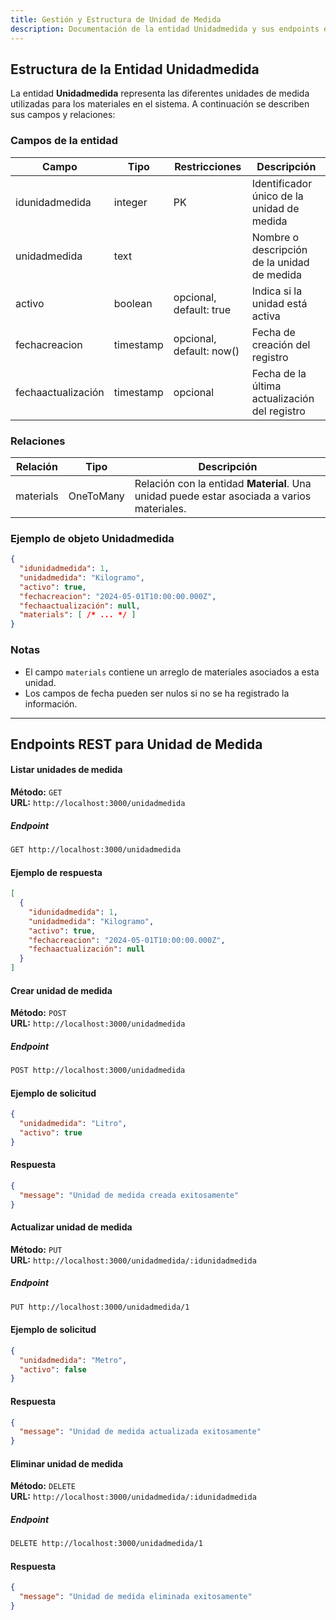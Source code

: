 ```yaml
---
title: Gestión y Estructura de Unidad de Medida
description: Documentación de la entidad Unidadmedida y sus endpoints en la base de datos
---
```


## Estructura de la Entidad Unidadmedida

La entidad **Unidadmedida** representa las diferentes unidades de medida utilizadas para los materiales en el sistema. A continuación se describen sus campos y relaciones:

### Campos de la entidad

| Campo              | Tipo      | Restricciones            | Descripción                                                      |
|--------------------|-----------|--------------------------|------------------------------------------------------------------|
| idunidadmedida     | integer   | PK                       | Identificador único de la unidad de medida                       |
| unidadmedida       | text      |                          | Nombre o descripción de la unidad de medida                      |
| activo             | boolean   | opcional, default: true  | Indica si la unidad está activa                                  |
| fechacreacion      | timestamp | opcional, default: now() | Fecha de creación del registro                                   |
| fechaactualización | timestamp | opcional                 | Fecha de la última actualización del registro                    |

### Relaciones

| Relación | Tipo      | Descripción                                                                 |
|----------|-----------|-----------------------------------------------------------------------------|
| materials | OneToMany | Relación con la entidad **Material**. Una unidad puede estar asociada a varios materiales. |

### Ejemplo de objeto Unidadmedida

```json
{
  "idunidadmedida": 1,
  "unidadmedida": "Kilogramo",
  "activo": true,
  "fechacreacion": "2024-05-01T10:00:00.000Z",
  "fechaactualización": null,
  "materials": [ /* ... */ ]
}
```

### Notas
- El campo `materials` contiene un arreglo de materiales asociados a esta unidad.
- Los campos de fecha pueden ser nulos si no se ha registrado la información.

---

## Endpoints REST para Unidad de Medida

#### Listar unidades de medida

**Método:** `GET`  
**URL:** `http://localhost:3000/unidadmedida`

##### Endpoint

```bash
GET http://localhost:3000/unidadmedida
```

#### Ejemplo de respuesta

```json
[
  {
    "idunidadmedida": 1,
    "unidadmedida": "Kilogramo",
    "activo": true,
    "fechacreacion": "2024-05-01T10:00:00.000Z",
    "fechaactualización": null
  }
]
```

#### Crear unidad de medida

**Método:** `POST`  
**URL:** `http://localhost:3000/unidadmedida`

##### Endpoint

```bash
POST http://localhost:3000/unidadmedida
```

#### Ejemplo de solicitud

```json
{
  "unidadmedida": "Litro",
  "activo": true
}
```

#### Respuesta

```json
{
  "message": "Unidad de medida creada exitosamente"
}
```

#### Actualizar unidad de medida

**Método:** `PUT`  
**URL:** `http://localhost:3000/unidadmedida/:idunidadmedida`

##### Endpoint

```bash
PUT http://localhost:3000/unidadmedida/1
```

#### Ejemplo de solicitud

```json
{
  "unidadmedida": "Metro",
  "activo": false
}
```

#### Respuesta

```json
{
  "message": "Unidad de medida actualizada exitosamente"
}
```

#### Eliminar unidad de medida

**Método:** `DELETE`  
**URL:** `http://localhost:3000/unidadmedida/:idunidadmedida`

##### Endpoint

```bash
DELETE http://localhost:3000/unidadmedida/1
```

#### Respuesta

```json
{
  "message": "Unidad de medida eliminada exitosamente"
}
```
